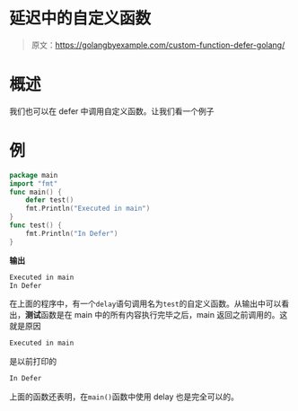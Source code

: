 # 延迟中的自定义函数

> 原文：<https://golangbyexample.com/custom-function-defer-golang/>

# **概述**

我们也可以在 defer 中调用自定义函数。让我们看一个例子

# **例**

```go
package main
import "fmt"
func main() {
    defer test()
    fmt.Println("Executed in main")
}
func test() {
    fmt.Println("In Defer")
}
```

**输出**

```go
Executed in main
In Defer
```

在上面的程序中，有一个`delay`语句调用名为`test`的自定义函数。从输出中可以看出，**测试**函数是在 main 中的所有内容执行完毕之后，main 返回之前调用的。这就是原因

```go
Executed in main
```

是以前打印的

```go
In Defer
```

上面的函数还表明，在`main()`函数中使用 delay 也是完全可以的。
